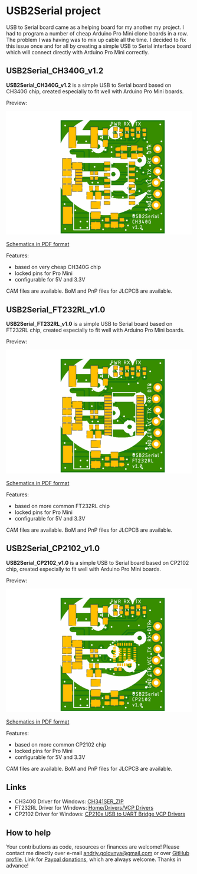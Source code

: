 # USB2Serial project

USB to Serial board came as a helping board for my another my project.
I had to program a number of cheap Arduino Pro Mini clone boards in a row.
The problem I was having was to mix up cable all the time.
I decided to fix this issue once and for all by creating a simple USB to Serial interface board which will connect directly with Arduino Pro Mini correctly.

## USB2Serial_CH340G_v1.2

**USB2Serial_CH340G_v1.2** is a simple USB to Serial board based on CH340G chip, created especially to fit well with Arduino Pro Mini boards.

Preview:

![USB2Serial_CH340G_v1.2 preview](USB2Serial_CH340G_v1.2.png)

[Schematics in PDF format](USB2Serial_CH340G_v1.2.pdf)

Features:

- based on very cheap CH340G chip
- locked pins for Pro Mini
- configurable for 5V and 3.3V

CAM files are available.
BoM and PnP files for JLCPCB are available.

## USB2Serial_FT232RL_v1.0

**USB2Serial_FT232RL_v1.0** is a simple USB to Serial board based on FT232RL chip, created especially to fit well with Arduino Pro Mini boards.

Preview:

![USB2Serial_FT232RL_v1.0 preview](USB2Serial_FT232RL_v1.0.png)

[Schematics in PDF format](USB2Serial_FT232RL_v1.0.pdf)

Features:

- based on more common FT232RL chip
- locked pins for Pro Mini
- configurable for 5V and 3.3V

CAM files are available.
BoM and PnP files for JLCPCB are available.

## USB2Serial_CP2102_v1.0

**USB2Serial_CP2102_v1.0** is a simple USB to Serial board based on CP2102 chip, created especially to fit well with Arduino Pro Mini boards.

Preview:

![USB2Serial_CP2102_v1.0 preview](USB2Serial_CP2102_v1.0.png)

[Schematics in PDF format](USB2Serial_CP2102_v1.0.pdf)

Features:

- based on more common CP2102 chip
- locked pins for Pro Mini
- configurable for 5V and 3.3V

CAM files are available.
BoM and PnP files for JLCPCB are available.

## Links

- CH340G Driver for Windows: [CH341SER_ZIP](http://www.wch.cn/download/CH341SER_ZIP.html)
- FT232RL Driver for Windows: [Home/Drivers/VCP Drivers](https://ftdichip.com/drivers/vcp-drivers/)
- CP2102 Driver for Windows: [CP210x USB to UART Bridge VCP Drivers](https://www.silabs.com/developers/usb-to-uart-bridge-vcp-drivers)

## How to help

Your contributions as code, resources or finances are welcome!
Please contact me directly over e-mail andriy.golovnya@gmail.com or over [GitHub profile](https://github.com/red-scorp).
Link for [Paypal donations](http://paypal.me/redscorp), which are always welcome.
Thanks in advance!
